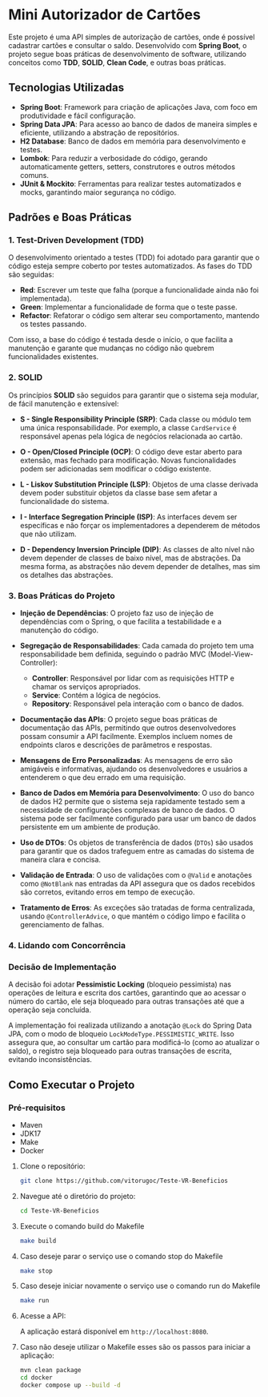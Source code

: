 # Mini Autorizador de Cartões

Este projeto é uma API simples de autorização de cartões, onde é possível cadastrar cartões e consultar o saldo. Desenvolvido com **Spring Boot**, o projeto segue boas práticas de desenvolvimento de software, utilizando conceitos como **TDD**, **SOLID**, **Clean Code**, e outras boas práticas.

## Tecnologias Utilizadas

- **Spring Boot**: Framework para criação de aplicações Java, com foco em produtividade e fácil configuração.
- **Spring Data JPA**: Para acesso ao banco de dados de maneira simples e eficiente, utilizando a abstração de repositórios.
- **H2 Database**: Banco de dados em memória para desenvolvimento e testes.
- **Lombok**: Para reduzir a verbosidade do código, gerando automaticamente getters, setters, construtores e outros métodos comuns.
- **JUnit & Mockito**: Ferramentas para realizar testes automatizados e mocks, garantindo maior segurança no código.

## Padrões e Boas Práticas

### 1. **Test-Driven Development (TDD)**

O desenvolvimento orientado a testes (TDD) foi adotado para garantir que o código esteja sempre coberto por testes automatizados. As fases do TDD são seguidas:

- **Red**: Escrever um teste que falha (porque a funcionalidade ainda não foi implementada).
- **Green**: Implementar a funcionalidade de forma que o teste passe.
- **Refactor**: Refatorar o código sem alterar seu comportamento, mantendo os testes passando.

Com isso, a base do código é testada desde o início, o que facilita a manutenção e garante que mudanças no código não quebrem funcionalidades existentes.

### 2. **SOLID**

Os princípios **SOLID** são seguidos para garantir que o sistema seja modular, de fácil manutenção e extensível:

- **S - Single Responsibility Principle (SRP)**: Cada classe ou módulo tem uma única responsabilidade. Por exemplo, a classe `CardService` é responsável apenas pela lógica de negócios relacionada ao cartão.

- **O - Open/Closed Principle (OCP)**: O código deve estar aberto para extensão, mas fechado para modificação. Novas funcionalidades podem ser adicionadas sem modificar o código existente.

- **L - Liskov Substitution Principle (LSP)**: Objetos de uma classe derivada devem poder substituir objetos da classe base sem afetar a funcionalidade do sistema.

- **I - Interface Segregation Principle (ISP)**: As interfaces devem ser específicas e não forçar os implementadores a dependerem de métodos que não utilizam.

- **D - Dependency Inversion Principle (DIP)**: As classes de alto nível não devem depender de classes de baixo nível, mas de abstrações. Da mesma forma, as abstrações não devem depender de detalhes, mas sim os detalhes das abstrações.

### 3. **Boas Práticas do Projeto**

- **Injeção de Dependências**: O projeto faz uso de injeção de dependências com o Spring, o que facilita a testabilidade e a manutenção do código.

- **Segregação de Responsabilidades**: Cada camada do projeto tem uma responsabilidade bem definida, seguindo o padrão MVC (Model-View-Controller):
    - **Controller**: Responsável por lidar com as requisições HTTP e chamar os serviços apropriados.
    - **Service**: Contém a lógica de negócios.
    - **Repository**: Responsável pela interação com o banco de dados.

- **Documentação das APIs**: O projeto segue boas práticas de documentação das APIs, permitindo que outros desenvolvedores possam consumir a API facilmente. Exemplos incluem nomes de endpoints claros e descrições de parâmetros e respostas.

- **Mensagens de Erro Personalizadas**: As mensagens de erro são amigáveis e informativas, ajudando os desenvolvedores e usuários a entenderem o que deu errado em uma requisição.

- **Banco de Dados em Memória para Desenvolvimento**: O uso do banco de dados H2 permite que o sistema seja rapidamente testado sem a necessidade de configurações complexas de banco de dados. O sistema pode ser facilmente configurado para usar um banco de dados persistente em um ambiente de produção.

- **Uso de DTOs**: Os objetos de transferência de dados (`DTOs`) são usados para garantir que os dados trafeguem entre as camadas do sistema de maneira clara e concisa.

- **Validação de Entrada**: O uso de validações com o `@Valid` e anotações como `@NotBlank` nas entradas da API assegura que os dados recebidos são corretos, evitando erros em tempo de execução.

- **Tratamento de Erros**: As exceções são tratadas de forma centralizada, usando `@ControllerAdvice`, o que mantém o código limpo e facilita o gerenciamento de falhas.

### 4. **Lidando com Concorrência**

### Decisão de Implementação

A decisão foi adotar **Pessimistic Locking** (bloqueio pessimista) nas operações de leitura e escrita dos cartões, garantindo que ao acessar o número do cartão, ele seja bloqueado para outras transações até que a operação seja concluída.

A implementação foi realizada utilizando a anotação `@Lock` do Spring Data JPA, com o modo de bloqueio `LockModeType.PESSIMISTIC_WRITE`. Isso assegura que, ao consultar um cartão para modificá-lo (como ao atualizar o saldo), o registro seja bloqueado para outras transações de escrita, evitando inconsistências.

## **Como Executar o Projeto**

### **Pré-requisitos**
- Maven
- JDK17
- Make
- Docker

1. Clone o repositório:

    ```bash
    git clone https://github.com/vitorugoc/Teste-VR-Beneficios
    ```

2. Navegue até o diretório do projeto:

    ```bash
    cd Teste-VR-Beneficios
    ```

3. Execute o comando build do Makefile

    ```bash
    make build
    ```
4. Caso deseje parar o serviço use o comando stop do Makefile

    ```bash
    make stop
    ```
5. Caso deseje iniciar novamente o serviço use o comando run do Makefile

    ```bash
    make run
    ```

6. Acesse a API:

   A aplicação estará disponível em `http://localhost:8080`.

7. Caso não deseje utilizar o Makefile esses são os passos para iniciar a aplicação:

    ```bash
    mvn clean package
    cd docker
    docker compose up --build -d
    ```

